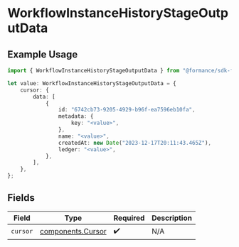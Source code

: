 # WorkflowInstanceHistoryStageOutputData

## Example Usage

```typescript
import { WorkflowInstanceHistoryStageOutputData } from "@formance/sdk-flows/models/components";

let value: WorkflowInstanceHistoryStageOutputData = {
    cursor: {
        data: [
            {
                id: "6742cb73-9205-4929-b96f-ea7596eb10fa",
                metadata: {
                    key: "<value>",
                },
                name: "<value>",
                createdAt: new Date("2023-12-17T20:11:43.465Z"),
                ledger: "<value>",
            },
        ],
    },
};
```

## Fields

| Field                                                  | Type                                                   | Required                                               | Description                                            |
| ------------------------------------------------------ | ------------------------------------------------------ | ------------------------------------------------------ | ------------------------------------------------------ |
| `cursor`                                               | [components.Cursor](../../models/components/cursor.md) | :heavy_check_mark:                                     | N/A                                                    |